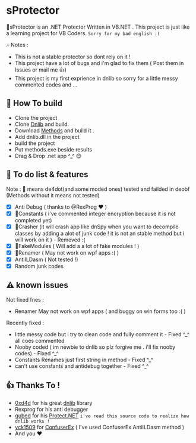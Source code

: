 # sProtector
:beginner:sProtector is an .NET Protector Written in VB.NET . This project is just like a learning project for VB Coders.
`Sorry for my bad english :(`

:notes: Notes : 
- This is not a stable protector so dont rely on it !
- This project have a lot of bugs and i'm glad to fix them ( Post them in Issues or mail me :thumbsup:)
- This project is my first exprience in dnlib so sorry for a little messy commented codes and ...

## :hammer: How To build
- Clone the project
- Clone [Dnlib](https://github.com/0xd4d/dnlib) and build.
- Download [Methods](https://github.com/sahand100/SProtector/blob/master/Methods.zip) and build it .
- Add dnlib.dll in the project
- build the project 
- Put methods.exe beside results
- Drag & Drop .net app ^_^ :blush:

## :file_folder: To do list & features

Note : :beginner: means de4dot(and some moded ones) tested and failded in deobf (Methods without it means not tested)

- [x] Anti Debug ( thanks to @RexProg :heart: )
- [x] :beginner:Constants ( i've commented integer encryption because it is not completed yet)
- [x] :beginner:Crasher (it will crash app like dnSpy when you want to decompile classes by adding a alot of junk code ! it is not an stable method but i will work on it ) - Removed :(
- [x] :beginner:FakeModules ( Will add a a lot of fake modules ! )
- [x] :beginner:Renamer ( May not work on wpf apps :( )
- [x] AntiILDasm ( Not tested !) 
- [X] Random junk codes

## :warning: known issues

Not fixed fnes : 

- Renamer May not work on wpf apps ( and buggy on win forms too :( )

Recently fixed :

- little messy code but i try to clean code and fully comment it - Fixed ^_^ all coes commented
- Nooby coded ( im newbie to dnlib so plz forgive me . i'll fix nooby codes) - Fixed ^_^
- Constants Renames just first string in method - Fixed ^_^
- can't use constants and antidebug together - Fixed ^_^


## :+1: Thanks To !
- [0xd4d](https://github.com/0xd4d) for his great [dnlib](https://github.com/0xd4d) library
- Rexprog for his anti debugger
- [gubed](https://github.com/gubed) for his [Protect.NET](https://github.com/gubed/Protect.NET) `i've read this source code to realize how dnlib works !`
- [yck1509](https://github.com/yck1509) for [ConfuserEx](https://github.com/yck1509/ConfuserEx) ( I've used ConfuserEx AntiILDasm method )
- And you :heart:


